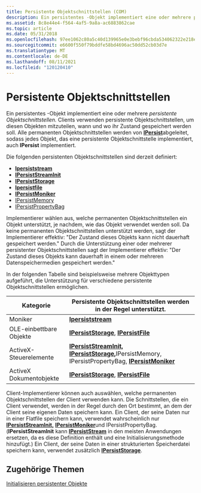 ```yaml
---
title: Persistente Objektschnittstellen (COM)
description: Ein persistentes -Objekt implementiert eine oder mehrere persistente Objektschnittstellen.
ms.assetid: 8c8e44e4-f564-4af5-9a8a-ac6883862cae
ms.topic: article
ms.date: 05/31/2018
ms.openlocfilehash: 97ee1062c80a5c40d139965e0e3bebf96cbda534062322e218e2f5a7da586ff0
ms.sourcegitcommit: e6600f550f79bddfe58bd4696ac50dd52cb03d7e
ms.translationtype: MT
ms.contentlocale: de-DE
ms.lasthandoff: 08/11/2021
ms.locfileid: "120120410"
---
```

# <a name="persistent-object-interfaces"></a>Persistente Objektschnittstellen

Ein persistentes -Objekt implementiert eine oder mehrere *persistente Objektschnittstellen.* Clients verwenden persistente Objektschnittstellen, um diesen Objekten mitzuteilen, wann und wo ihr Zustand gespeichert werden soll. Alle permanenten Objektschnittstellen werden von [**IPersist**](/windows/desktop/api/ObjIdl/nn-objidl-ipersist)abgeleitet, sodass jedes Objekt, das eine persistente Objektschnittstelle implementiert, auch **IPersist** implementiert.

Die folgenden persistenten Objektschnittstellen sind derzeit definiert:

-   [**Ipersiststream**](/windows/desktop/api/ObjIdl/nn-objidl-ipersiststream)
-   [**IPersistStreamInit**](/windows/desktop/api/OCIdl/nn-ocidl-ipersiststreaminit)
-   [**IPersistStorage**](/windows/desktop/api/ObjIdl/nn-objidl-ipersiststorage)
-   [**Ipersistfile**](/windows/desktop/api/ObjIdl/nn-objidl-ipersistfile)
-   [**IPersistMoniker**](/previous-versions/windows/internet-explorer/ie-developer/platform-apis/ms775042(v=vs.85))
-   [IPersistMemory](/previous-versions/windows/internet-explorer/ie-developer/platform-apis/aa768210(v=vs.85))
-   [IPersistPropertyBag](/previous-versions/windows/internet-explorer/ie-developer/platform-apis/aa768210(v=vs.85))

Implementierer wählen aus, welche permanenten Objektschnittstellen ein Objekt unterstützt, je nachdem, wie das Objekt verwendet werden soll. Da keine permanenten Objektschnittstellen unterstützt werden, sagt der Implementierer effektiv: "Der Zustand dieses Objekts kann nicht dauerhaft gespeichert werden." Durch die Unterstützung einer oder mehrerer persistenter Objektschnittstellen sagt der Implementierer effektiv: "Der Zustand dieses Objekts kann dauerhaft in einem oder mehreren Datenspeichermedien gespeichert werden."

In der folgenden Tabelle sind beispielsweise mehrere Objekttypen aufgeführt, die Unterstützung für verschiedene persistente Objektschnittstellen ermöglichen.



| Kategorie                            | Persistente Objektschnittstellen werden in der Regel unterstützt.                                                                                                                                                         |
|-------------------------------------|----------------------------------------------------------------------------------------------------------------------------------------------------------------------------------------------------------|
| Moniker<br/>                 | [**Ipersiststream**](/windows/desktop/api/ObjIdl/nn-objidl-ipersiststream)<br/>                                                                                                                                                      |
| OLE-einbettbare Objekte<br/>   | [**IPersistStorage**](/windows/desktop/api/ObjIdl/nn-objidl-ipersiststorage), [ **IPersistFile**](/windows/desktop/api/ObjIdl/nn-objidl-ipersistfile)<br/>                                                                                                              |
| ActiveX-Steuerelemente<br/>         | [**IPersistStreamInit,**](/windows/desktop/api/OCIdl/nn-ocidl-ipersiststreaminit) [**IPersistStorage,**](/windows/desktop/api/ObjIdl/nn-objidl-ipersiststorage)IPersistMemory, IPersistPropertyBag, [**IPersistMoniker**](/previous-versions/windows/internet-explorer/ie-developer/platform-apis/ms775042(v=vs.85))<br/> |
| ActiveX Dokumentobjekte<br/> | [**IPersistStorage**](/windows/desktop/api/ObjIdl/nn-objidl-ipersiststorage), [ **IPersistFile**](/windows/desktop/api/ObjIdl/nn-objidl-ipersistfile)<br/>                                                                                                              |



 

Client-Implementierer können auch auswählen, welche permanenten Objektschnittstellen der Client verwenden kann. Die Schnittstellen, die ein Client verwendet, werden in der Regel durch den Ort bestimmt, an dem der Client seine eigenen Daten speichern kann. Ein Client, der seine Daten nur in einer Flatfile speichern kann, verwendet wahrscheinlich nur [**IPersistStreamInit,**](/windows/desktop/api/OCIdl/nn-ocidl-ipersiststreaminit) [**IPersistMoniker**](/previous-versions/windows/internet-explorer/ie-developer/platform-apis/ms775042(v=vs.85))und IPersistPropertyBag. (**IPersistStreamInit** kann [**IPersistStream**](/windows/desktop/api/ObjIdl/nn-objidl-ipersiststream) in den meisten Anwendungen ersetzen, da es diese Definition enthält und eine Initialisierungsmethode hinzufügt.) Ein Client, der seine Daten in einer strukturierten Speicherdatei speichern kann, verwendet zusätzlich [**IPersistStorage**](/windows/desktop/api/ObjIdl/nn-objidl-ipersiststorage).

## <a name="related-topics"></a>Zugehörige Themen

<dl> <dt>

[Initialisieren persistenter Objekte](initializing-persistent-objects.md)
</dt> </dl>

 

